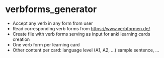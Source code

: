 # verbforms_generator

- Accept any verb in any form from user
- Read corresponding verb forms from https://www.verbformen.de/
- Create file with verb forms serving as input for anki learning cards creation
- One verb form per learning card
- Other content per card: language level (A1, A2, ...) sample sentence, ...
